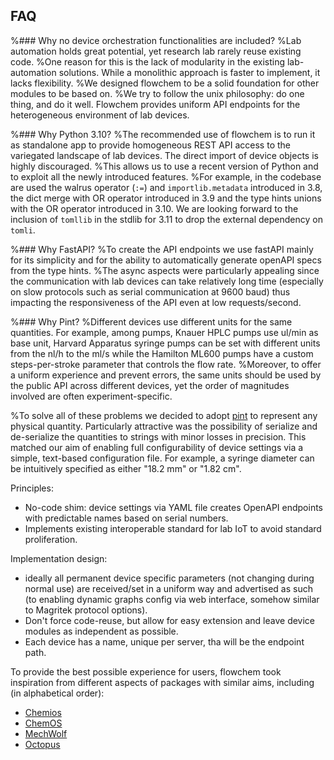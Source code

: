 ## FAQ

%### Why no device orchestration functionalities are included?
%Lab automation holds great potential, yet research lab rarely reuse existing code.
%One reason for this is the lack of modularity in the existing lab-automation solutions. While a monolithic approach is faster to implement, it lacks flexibility.
%We designed flowchem to be a solid foundation for other modules to be based on.
%We try to follow the unix philosophy: do one thing, and do it well. Flowchem provides uniform API endpoints for the heterogeneous environment of lab devices.

%### Why Python 3.10?
%The recommended use of flowchem is to run it as standalone app to provide homogeneous REST API access to the variegated landscape of lab devices. The direct import of device objects is highly discouraged.
%This allows us to use a recent version of Python and to exploit all the newly introduced features.
%For example, in the codebase are used the walrus operator (`:=`) and `importlib.metadata` introduced in 3.8, the dict merge with OR operator introduced in 3.9 and the type hints unions with the OR operator introduced in 3.10. We are looking forward to the inclusion of `tomllib` in the stdlib for 3.11 to drop the external dependency on `tomli`.

%### Why FastAPI?
%To create the API endpoints we use fastAPI mainly for its simplicity and for the ability to automatically generate openAPI specs from the type hints.
%The async aspects were particularly appealing since the communication with lab devices can take relatively long time (especially on slow protocols such as serial communication at 9600 baud) thus impacting the responsiveness of the API even at low requests/second.

%### Why Pint?
%Different devices use different units for the same quantities. For example, among pumps, Knauer HPLC pumps use ul/min as base unit, Harvard Apparatus syringe pumps can be set with different units from the nl/h to the ml/s while the Hamilton ML600 pumps have a custom steps-per-stroke parameter that controls the flow rate.
%Moreover, to offer a uniform experience and prevent errors, the same units should be used by the public API across different devices, yet the order of magnitudes involved are often experiment-specific.

%To solve all of these problems we decided to adopt [pint](https://pint.readthedocs.io/en/stable/) to represent any physical quantity. Particularly attractive was the possibility of serialize and de-serialize the quantities to strings with minor losses in precision. This matched our aim of enabling full configurability of device settings via a simple, text-based configuration file. For example, a syringe diameter can be intuitively specified as either "18.2 mm" or "1.82 cm".

Principles:
- No-code shim: device settings via YAML file creates OpenAPI endpoints with predictable names based on serial numbers.
- Implements existing interoperable standard for lab IoT to avoid standard proliferation.

Implementation design:
  - ideally all permanent device specific parameters (not changing during normal use) are received/set in a uniform way and advertised as such (to enabling dynamic graphs config via web interface, somehow similar to Magritek protocol options).
- Don't force code-reuse, but allow for easy extension and leave device modules as independent as possible.
- Each device has a name, unique per server, tha will be the endpoint path.

To provide the best possible experience for users, flowchem took inspiration from different aspects of packages with
similar aims, including (in alphabetical order):
- [Chemios](https://github.com/Chemios/chemios)
- [ChemOS](https://github.com/aspuru-guzik-group/ChemOS)
- [MechWolf](https://github.com/MechWolf/MechWolf)
- [Octopus](https://github.com/richardingham/octopus)
